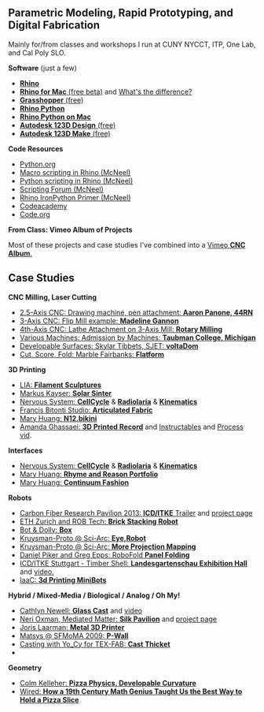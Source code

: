 ## Parametric Modeling, Rapid Prototyping, and Digital Fabrication ##

Mainly for/from classes and workshops I run at CUNY NYCCT, ITP, One Lab, and Cal Poly SLO. 

**Software** (just a few)

- [**Rhino**](http://wiki.mcneel.com/rhino/ "Windows")
- [**Rhino for Mac** (free beta)](http://wiki.mcneel.com/rhino/mac/home "beta") and [What's the difference?](http://wiki.mcneel.com/rhino/mac/diff "They're pretty different")
- [**Grasshopper** (free)](http://www.grasshopper3d.com "Not Available for Mac")
- [**Rhino Python**](http://wiki.mcneel.com/developer/python "PC and Mac")
- [**Rhino Python on Mac**](http://wiki.mcneel.com/rhino/mac/python "Mac")
- [**Autodesk 123D Design** (free)](http://www.123dapp.com/design "PC and Mac")
- [**Autodesk 123D Make** (free)](http://www.123dapp.com/make "PC and Mac")


**Code Resources**

- [Python.org](http://www.python.org)
- [Macro scripting in Rhino (McNeel)](http://docs.mcneel.com/rhino/5/help/en-us/information/rhino_scripting.htm)
- [Python scripting in Rhino (McNeel)](http://wiki.mcneel.com/developer/python)
- [Scripting Forum (McNeel)](http://discourse.mcneel.com/category/scripting "Forum")
- [Rhino IronPython Primer (McNeel)](http://www.rhino3d.com/download/IronPython/5.0/RhinoPython101)
- [Codeacademy](http://www.codecademy.com/ "Codecademy") 
- [Code.org](http://code.org)


**From Class: Vimeo Album of Projects**

Most of these projects and case studies I've combined into a [Vimeo **CNC Album**.](https://vimeo.com/album/2744585 "Vimeo CNC Album from In Class")


## Case Studies ##

**CNC Milling, Laser Cutting**

- [2.5-Axis CNC: Drawing machine, pen attachment: **Aaron Panone, 44RN** ](https://vimeo.com/album/2744585/video/26587452 "Sharpie pen attachment")
- [3-Axis CNC: Flip Mill example: **Madeline Gannon**](https://vimeo.com/album/2744585/video/23522855 "Flip Mill") 
- [4th-Axis CNC: Lathe Attachment on 3-Axis Mill: **Rotary Milling**](https://vimeo.com/album/2744585/video/15379995 "Rotary 4-Axis")
- [Various Machines: Admission by Machines: **Taubman College, Michigan** ](https://vimeo.com/60518853 "Grab bag of fab methods")
- [Developable Surfaces: Skylar Tibbets, SJET: **voltaDom** ](http://www.sjet.us/MIT_VOLTADOM.html "MIT 2011")
- [Cut, Score, Fold: Marble Fairbanks: **Flatform**](http://marblefairbanks.com/journal/flatform/)


**3D Printing**

- [LIA: **Filament Sculptures**](http://www.liaworks.com/theprojects/filament-sculptures/ "LIAWorks")
- [Markus Kayser: **Solar Sinter**](https://vimeo.com/25401444)
- [Nervous System: **CellCycle**](https://n-e-r-v-o-u-s.com/cellCycle/"CellCycle") & [**Radiolaria**](http://n-e-r-v-o-u-s.com/radiolaria/ "Radiolaria") & [**Kinematics**](https://n-e-r-v-o-u-s.com/kinematics/ "Kinematics")
- [Francis Bitonti Studio: **Articulated Fabric**](https://vimeo.com/61198985 "3DP Fabrics")
- [Mary Huang: **N12.bikini**](https://vimeo.com/album/2744585/video/24435512 "Bikini fabrics")
- [Amanda Ghassaei: **3D Printed Record**](https://vimeo.com/album/2744585/video/56017345 "MP3 converted to vinyl and printed") and [Instructables](http://www.instructables.com/id/3D-Printed-Record/ "DIY") and [Process vid](https://vimeo.com/61210101 "Process").

 
**Interfaces**

- [Nervous System: **CellCycle**](https://n-e-r-v-o-u-s.com/cellCycle/ "CellCycle") & [**Radiolaria**](http://n-e-r-v-o-u-s.com/radiolaria/ "Radiolaria") & [**Kinematics**](https://n-e-r-v-o-u-s.com/kinematics/ "Kinematics")
- [Mary Huang: **Rhyme and Reason Portfolio**](http://www.rhymeandreasoncreative.com/portfolio/ "Digitally fabricated couture")
- [Mary Huang: **Continuum Fashion**](http://www.continuumfashion.com/Ddress/ "Neat Web interface to make your own dress")


**Robots**

- [Carbon Fiber Research Pavilion 2013: **ICD/ITKE** Trailer](https://vimeo.com/album/2744585/video/74714214 "CNC Woven Carbon Fiber") and [project page](http://icd.uni-stuttgart.de/?p=8807 "ICD")
- [ETH Zurich and ROB Tech: **Brick Stacking Robot**](https://vimeo.com/album/2744585/video/52955424 "3d CNC masonry")
- [Bot & Dolly: **Box**](https://vimeo.com/album/2744585/video/75260457 "Nasty GMunk animations, coordinated projection mapping, and dancing robots")
- [Kruysman-Proto @ Sci-Arc: **Eye,Robot**](https://vimeo.com/album/2744585/video/59316895 "Stop motion animation with Robots")
- [Kruysman-Proto @ Sci-Arc: **More Projection Mapping**](https://vimeo.com/album/2744585/video/50590170 "More Projection Mapping")
- [Daniel Piker and Greg Epps: RoboFold **Panel Folding**](https://vimeo.com/38594547)
- [ICD/ITKE Stuttgart - Timber Shell: **Landesgartenschau Exhibition Hall**](http://icd.uni-stuttgart.de/?p=11173) and [video.](http://vimeo.com/98518748 "Kuka Arm")
- [IaaC: **3d Printing MiniBots**](http://iaac.net/printingrobots/ "DIY Mini bots")


**Hybrid / Mixed-Media / Biological / Analog / Oh My!**

- [Cathlyn Newell: **Glass Cast**](http://www.cathlynnewell.com/Glass-Cast "Glass Cast project") and [video](http://dl.dropboxusercontent.com/u/9247312/80705035.mov ".Mov to download, not sure why it's not on Vimeo but worth the download")
- [Neri Oxman, Mediated Matter: **Silk Pavilion**](https://vimeo.com/67177328 "Video") and [project page](http://matter.media.mit.edu/tools/details/cnsilk "Project Page")
- [Joris Laarman: **Metal 3D Printer**](http://www.jorislaarman.com/mx3d-metal.html "Shown at Fabricate 2014")
- [Matsys @ SFMoMA 2009: **P-Wall**](http://www.sfmoma.org/explore/multimedia/videos/359 "Nice Casting craft")
- [Casting with Yo_Cy for TEX-FAB: **Cast Thicket**](http://vimeo.com/62107926)
- 

**Geometry**

- [Colm Kelleher: **Pizza Physics, Developable Curvature**](http://ed.ted.com/lessons/pizza-physics-new-york-style-colm-kelleher)
- [Wired: **How a 19th Century Math Genius Taught Us the Best Way to Hold a Pizza Slice**](http://www.wired.com/2014/09/curvature-and-strength-empzeal/)
